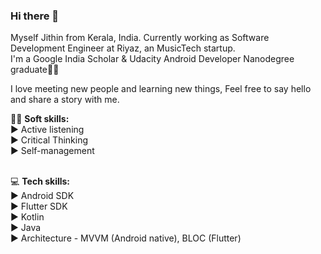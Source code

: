 ### Hi there 👋

Myself Jithin from Kerala, India.
Currently working as Software Development Engineer at Riyaz, an MusicTech startup.<br/>
I'm a Google India Scholar & Udacity Android Developer Nanodegree graduate👨‍🎓

I love meeting new people and learning new things, Feel free to say hello and share a story with me.

🤵‍♂️ **Soft skills:**<br/>
► Active listening<br/>
► Critical Thinking<br/>
► Self-management<br/><br/>

💻 **Tech skills:**<br/>
► Android SDK<br/>
► Flutter SDK<br/>
► Kotlin<br/>
► Java<br/>
► Architecture - MVVM (Android native), BLOC (Flutter)
